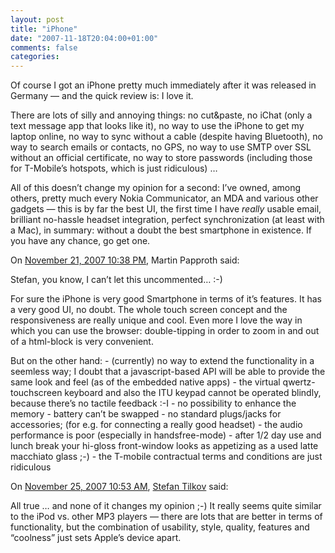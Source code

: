 ```yaml
---
layout: post
title: "iPhone"
date: "2007-11-18T20:04:00+01:00"
comments: false
categories: 
---
```


<p>Of course I got an iPhone pretty much immediately after it was released in Germany &#8212; and the quick review is: I love it. </p>

<p>There are lots of silly and annoying things: no cut&#38;paste, no iChat (only a text message app that looks like it), no way to use the iPhone to get my laptop online, no way to sync without a cable (despite having Bluetooth), no way to search emails or contacts, no GPS, no way to use SMTP over SSL without an official certificate, no way to store passwords (including those for T-Mobile&#8217;s hotspots, which is just ridiculous) &#8230;</p>

<p>All of this doesn&#8217;t change my opinion for a second: I&#8217;ve owned, among others, pretty much every Nokia Communicator, an MDA and various other gadgets &#8212; this is by far the best UI, the first time I have <em>really</em> usable email, brilliant no-hassle headset integration, perfect synchronization (at least with a Mac), in summary: without a doubt the best smartphone in existence. If you have any chance, go get one.</p>

<section class="comments">



<div class="comment" id="comment-1524">
On <a href="#comment-1524" title="Permalink to this comment">November 21, 2007 10:38 PM</a>, Martin Papproth
said:
<p>Stefan, you know, I can&#8217;t let this uncommented&#8230; :-)</p>

<p>For sure the iPhone is very good Smartphone in terms of it&#8217;s features.
It has a very good UI, no doubt. The whole touch screen concept and the responsiveness are really unique and cool.
Even more I love the way in which you can use the browser: double-tipping in order to zoom in and out of a html-block is very convenient.</p>

<p>But on the other hand:
- (currently) no way to extend the functionality in a seemless way; I doubt that a javascript-based API will be able to provide the same look and feel (as of the embedded native apps)
- the virtual qwertz-touchscreen keyboard and also the ITU keypad cannot be operated blindly, because there&#8217;s no tactile feedback :-I
- no possibility to enhance the memory
- battery can&#8217;t be swapped
- no standard plugs/jacks for accessories; (for e.g. for connecting a really good headset)
- the audio performance is poor (especially in handsfree-mode)
- after 1/2 day use and lunch break your hi-gloss front-window looks as appetizing as a used latte macchiato glass ;-)
- the T-mobile contractual terms and conditions are just ridiculous</p>


<div class="comment" id="comment-1525">
On <a href="#comment-1525" title="Permalink to this comment">November 25, 2007 10:53 AM</a>, <a href="/en/staff/st/">Stefan Tilkov</a>
said:
<p>All true &#8230; and none of it changes my opinion ;-) It really seems quite similar to the iPod vs. other MP3 players &#8212; there are lots that are better in terms of functionality, but the combination of usability, style, quality, features and &#8220;coolness&#8221; just sets Apple&#8217;s device apart.</p>


</section>

